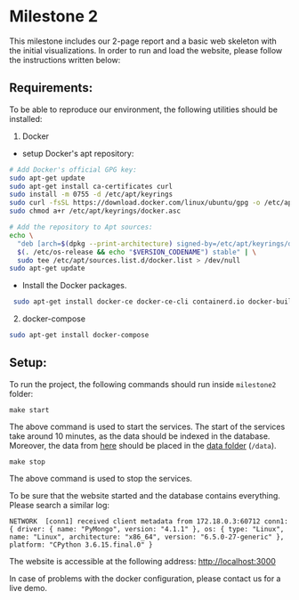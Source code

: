 # Milestone 2
This milestone includes our 2-page report and a basic web skeleton with the initial visualizations. In order to run and load the website, please follow the instructions written below:

## Requirements:

To be able to reproduce our environment, the following utilities should be installed:

1. Docker 
- setup Docker's apt repository:
```bash
# Add Docker's official GPG key:
sudo apt-get update
sudo apt-get install ca-certificates curl
sudo install -m 0755 -d /etc/apt/keyrings
sudo curl -fsSL https://download.docker.com/linux/ubuntu/gpg -o /etc/apt/keyrings/docker.asc
sudo chmod a+r /etc/apt/keyrings/docker.asc

# Add the repository to Apt sources:
echo \
  "deb [arch=$(dpkg --print-architecture) signed-by=/etc/apt/keyrings/docker.asc] https://download.docker.com/linux/ubuntu \
  $(. /etc/os-release && echo "$VERSION_CODENAME") stable" | \
  sudo tee /etc/apt/sources.list.d/docker.list > /dev/null
sudo apt-get update
```

- Install the Docker packages.
```bash
 sudo apt-get install docker-ce docker-ce-cli containerd.io docker-buildx-plugin docker-compose-plugin
```

2. docker-compose
```bash
sudo apt-get install docker-compose
```

## Setup:

To run the project, the following commands should run inside `milestone2` folder:

```
make start
```
The above command is used to start the services. The start of the services take around 10 minutes, as the data should be indexed in the database. Moreover, the data from [here](https://drive.google.com/drive/folders/1aDKNOa6lyxmlL4kD5Xr9ubpSJSsuHO9U?usp=drive_link) should be placed in the [data folder](https://github.com/com-480-data-visualization/OutOfTouch/tree/master/data) (```/data```).

```
make stop
```
The above command is used to stop the services.

To be sure that the website started and the database contains everything. Please search a similar log:
```
NETWORK  [conn1] received client metadata from 172.18.0.3:60712 conn1: { driver: { name: "PyMongo", version: "4.1.1" }, os: { type: "Linux", name: "Linux", architecture: "x86_64", version: "6.5.0-27-generic" }, platform: "CPython 3.6.15.final.0" }
```

The website is accessible at the following address: [http://localhost:3000]()

In case of problems with the docker configuration, please contact us for a live demo.
